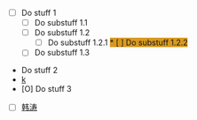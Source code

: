 * [ ] Do stuff 1
  * [ ] Do substuff 1.1
  * [ ] Do substuff 1.2
    * [ ] Do substuff 1.2.1
<span style="background:#d79921;">    * [ ] Do substuff 1.2.2</span>
  * [ ] Do substuff 1.3
* Do stuff 2
* [k](k.md)
* [O] Do stuff 3
* [ ] [韩涛](韩涛.md)
